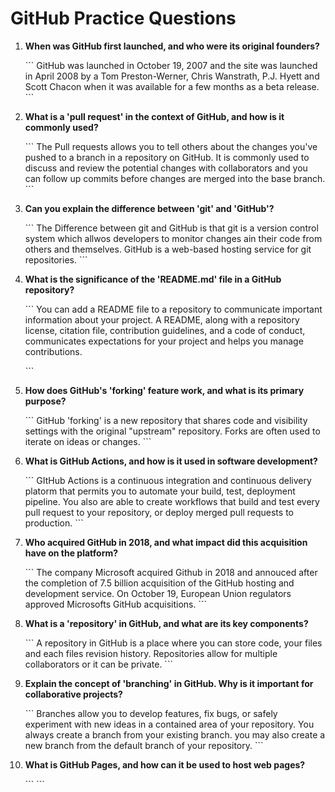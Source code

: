 # GitHub Practice Questions

1. **When was GitHub first launched, and who were its original founders?**

   \`\`\`
   GitHub was launched in October 19, 2007 and the site was launched in April 2008 by a Tom Preston-Werner, Chris Wanstrath, P.J. Hyett and Scott Chacon when it was available for a few months as a beta release.
   \`\`\`

2. **What is a 'pull request' in the context of GitHub, and how is it commonly used?**

   \`\`\`
   The Pull requests allows you to tell others about the changes you've pushed to a branch in a repository on GitHub. It is commonly used to discuss and review the potential changes with collaborators and you can follow up commits before changes are merged into the base branch.
   \`\`\`

3. **Can you explain the difference between 'git' and 'GitHub'?**

   \`\`\`
   The Difference between git and GitHub is that git is a version control system which allwos developers to monitor changes ain their code from others and themselves. GitHub is a web-based hosting service for git repositories.
   \`\`\`

4. **What is the significance of the 'README.md' file in a GitHub repository?**

   \`\`\`
     You can add a README file to a repository to communicate important information about your project. A README, along with a repository license, citation file, contribution guidelines, and a code of conduct, communicates expectations for your project and helps you manage contributions.

   \`\`\`

5. **How does GitHub's 'forking' feature work, and what is its primary purpose?**

   \`\`\`
   GitHub 'forking' is a new repository that shares code and visibility settings with the original "upstream" repository. Forks are often used to iterate on ideas or changes. 
   \`\`\`

6. **What is GitHub Actions, and how is it used in software development?**

   \`\`\`
   GItHub Actions is a continuous integration and continuous delivery platorm that permits you to automate your build, test, deployment pipeline. You also are able to create workflows that build and test every pull request to your repository, or deploy merged pull requests to production. 
   \`\`\`

7. **Who acquired GitHub in 2018, and what impact did this acquisition have on the platform?**

   \`\`\`
   The company Microsoft acquired Github in 2018 and annouced after the completion of 7.5 billion acquisition of the GitHub hosting and development service. On October 19, European Union regulators approved Microsofts GitHub acquisitions. 
   \`\`\`

8. **What is a 'repository' in GitHub, and what are its key components?**

   \`\`\`
   A repository in GitHub is a place where you can store code, your files and each files revision history. Repositories allow for multiple collaborators or it can be private. 
   \`\`\`

9. **Explain the concept of 'branching' in GitHub. Why is it important for collaborative projects?**

   \`\`\`
   Branches allow you to develop features, fix bugs, or safely experiment with new ideas in a contained area of your repository. You always create a branch from your existing branch. you may also create a new branch from the default branch of your repository. 
   \`\`\`

10. **What is GitHub Pages, and how can it be used to host web pages?**

    \`\`\`
    \`\`\`


